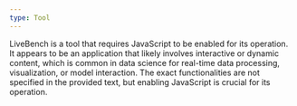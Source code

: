 ```yaml
---
type: Tool
---
```


LiveBench is a tool that requires JavaScript to be enabled for its operation. It appears to be an application that likely involves interactive or dynamic content, which is common in data science for real-time data processing, visualization, or model interaction. The exact functionalities are not specified in the provided text, but enabling JavaScript is crucial for its operation.